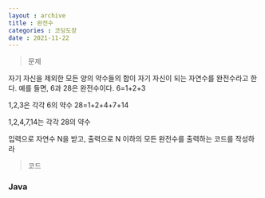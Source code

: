 ```yaml
---
layout : archive
title : 완전수
categories : 코딩도장
date : 2021-11-22
---
```

> 문제 <br>

자기 자신을 제외한 모든 양의 약수들의 합이 자기 자신이 되는 자연수를 완전수라고 한다. 예를 들면, 6과 28은 완전수이다. 6=1+2+3

1,2,3은 각각 6의 약수 28=1+2+4+7+14

1,2,4,7,14는 각각 28의 약수

입력으로 자연수 N을 받고, 출력으로 N 이하의 모든 완전수를 출력하는 코드를 작성하라

> 코드
### Java

<script src="https://gist.github.com/kwontaehoon/7242c0336fcc05e1bb4a269e5ca22fee.js"></script>
